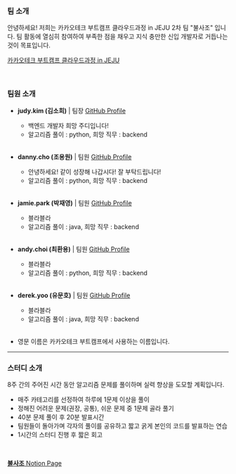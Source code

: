 ### 팀 소개
안녕하세요! 저희는 카카오테크 부트캠프 클라우드과정 in JEJU 2차 팀 "불사조" 입니다. 팀 활동에 열심히 참여하여 부족한 점을 채우고 지식 충만한 신입 개발자로 거듭나는 것이 목표입니다.

[카카오테크 부트캠프 클라우드과정 in JEJU](https://edu.rapa.or.kr/recruitment/480)

<br>

### 팀원 소개


- **judy.kim (김소희)** | 팀장 [GitHub Profile](https://github.com/judy-kimsohui)
    - 백엔드 개발자 희망 주디입니다!
    - 알고리즘 풀이 : python, 희망 직무 : backend
    <br>

- **danny.cho (조용원)** | 팀원 [GitHub Profile](https://github.com/dannycho1530)
    - 안녕하세요! 같이 성장해 나갑시다! 잘 부탁드립니다!
    - 알고리즘 풀이 : python, 희망 직무 : backend
    <br>

- **jamie.park (박재영)** | 팀원 [GitHub Profile](yoouung@github.com)
    - 블라블라
    - 알고리즘 풀이 : java, 희망 직무 : backend
    <br>

- **andy.choi (최환용)** | 팀원 [GitHub Profile](추가)
    - 블라블라
    - 알고리즘 풀이 : python, 희망 직무 : backend
    <br>

- **derek.yoo (유문호)** | 팀원 [GitHub Profile](https://github.com/umuno)
    - 블라블라
    - 알고리즘 풀이 : java, 희망 직무 : backend
    <br>

- 영문 이름은 카카오테크 부트캠프에서 사용하는 이름입니다.

----

### 스터디 소개

8주 간의 주어진 시간 동안 알고리즘 문제를 풀이하며 실력 향상을 도모할 계획입니다.

- 매주 카테고리를 선정하여 하루에 1문제 이상을 풀이
- 정해진 어려운 문제(권장, 공통), 쉬운 문제 중 1문제 골라 풀기
- 40분 문제 풀이 후 20분 발표시간
- 팀원들이 돌아가며 각자의 풀이를 공유하고 짧고 굵게 본인의 코드를 발표하는 연습
- 1시간의 스터디 진행 후 짧은 회고

<br>

[**불사조** Notion Page](https://www.notion.so/goorm/4-2b9b29f5b5a741b8b272e2fac6d719c5?pvs=4)

<br>
